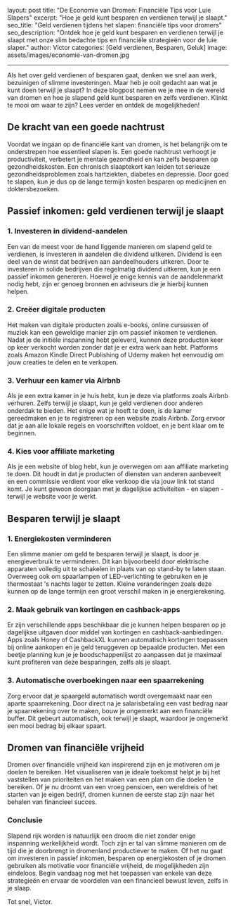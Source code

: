 layout: post
title: "De Economie van Dromen: Financiële Tips voor Luie Slapers"
excerpt: "Hoe je geld kunt besparen en verdienen terwijl je slaapt."
seo_title: "Geld verdienen tijdens het slapen: financiële tips voor dromers"
seo_description: "Ontdek hoe je geld kunt besparen en verdienen terwijl je slaapt met onze slim bedachte tips en financiële strategieën voor de luie slaper."
author: Victor
categories: [Geld verdienen, Besparen, Geluk]
image: assets/images/economie-van-dromen.jpg

---

Als het over geld verdienen of besparen gaat, denken we snel aan werk, bezuinigen of slimme investeringen. Maar heb je ooit gedacht aan wat je kunt doen terwijl je slaapt? In deze blogpost nemen we je mee in de wereld van dromen en hoe je slapend geld kunt besparen en zelfs verdienen. Klinkt te mooi om waar te zijn? Lees verder en ontdek de mogelijkheden!

## De kracht van een goede nachtrust

Voordat we ingaan op de financiële kant van dromen, is het belangrijk om te onderstrepen hoe essentieel slapen is. Een goede nachtrust verhoogt je productiviteit, verbetert je mentale gezondheid en kan zelfs besparen op gezondheidskosten. Een chronisch slaaptekort kan leiden tot serieuze gezondheidsproblemen zoals hartziekten, diabetes en depressie. Door goed te slapen, kun je dus op de lange termijn kosten besparen op medicijnen en doktersbezoeken.

## Passief inkomen: geld verdienen terwijl je slaapt

### 1. Investeren in dividend-aandelen

Een van de meest voor de hand liggende manieren om slapend geld te verdienen, is investeren in aandelen die dividend uitkeren. Dividend is een deel van de winst dat bedrijven aan aandeelhouders uitkeren. Door te investeren in solide bedrijven die regelmatig dividend uitkeren, kun je een passief inkomen genereren. Hoewel je enige kennis van de aandelenmarkt nodig hebt, zijn er genoeg bronnen en adviseurs die je hierbij kunnen helpen.

### 2. Creëer digitale producten

Het maken van digitale producten zoals e-books, online cursussen of muziek kan een geweldige manier zijn om passief inkomen te verdienen. Nadat je de initiële inspanning hebt geleverd, kunnen deze producten keer op keer verkocht worden zonder dat je er extra werk aan hebt. Platforms zoals Amazon Kindle Direct Publishing of Udemy maken het eenvoudig om jouw creaties te delen en te verkopen.

### 3. Verhuur een kamer via Airbnb

Als je een extra kamer in je huis hebt, kun je deze via platforms zoals Airbnb verhuren. Zelfs terwijl je slaapt, kun je geld verdienen door anderen onderdak te bieden. Het enige wat je hoeft te doen, is de kamer gereedmaken en je te registreren op een website zoals Airbnb. Zorg ervoor dat je aan alle lokale regels en voorschriften voldoet, en je bent klaar om te beginnen.

### 4. Kies voor affiliate marketing

Als je een website of blog hebt, kun je overwegen om aan affiliate marketing te doen. Dit houdt in dat je producten of diensten van anderen aanbeveelt en een commissie verdient voor elke verkoop die via jouw link tot stand komt. Je kunt gewoon doorgaan met je dagelijkse activiteiten - en slapen - terwijl je website voor je werkt.

## Besparen terwijl je slaapt

### 1. Energiekosten verminderen

Een slimme manier om geld te besparen terwijl je slaapt, is door je energieverbruik te verminderen. Dit kan bijvoorbeeld door elektrische apparaten volledig uit te schakelen in plaats van op stand-by te laten staan. Overweeg ook om spaarlampen of LED-verlichting te gebruiken en je thermostaat 's nachts lager te zetten. Kleine veranderingen zoals deze kunnen op de lange termijn een groot verschil maken in je energierekening.

### 2. Maak gebruik van kortingen en cashback-apps

Er zijn verschillende apps beschikbaar die je kunnen helpen besparen op je dagelijkse uitgaven door middel van kortingen en cashback-aanbiedingen. Apps zoals Honey of CashbackXL kunnen automatisch kortingen toepassen bij online aankopen en je geld teruggeven op bepaalde producten. Met een beetje planning kun je je boodschappenlijst zo aanpassen dat je maximaal kunt profiteren van deze besparingen, zelfs als je slaapt.

### 3. Automatische overboekingen naar een spaarrekening

Zorg ervoor dat je spaargeld automatisch wordt overgemaakt naar een aparte spaarrekening. Door direct na je salarisbetaling een vast bedrag naar je spaarrekening over te maken, bouw je ongemerkt aan een financiële buffer. Dit gebeurt automatisch, ook terwijl je slaapt, waardoor je ongemerkt een mooi bedrag bij elkaar spaart.

## Dromen van financiële vrijheid

Dromen over financiële vrijheid kan inspirerend zijn en je motiveren om je doelen te bereiken. Het visualiseren van je ideale toekomst helpt je bij het vaststellen van prioriteiten en het maken van een plan om die doelen te bereiken. Of je nu droomt van een vroeg pensioen, een wereldreis of het starten van je eigen bedrijf, dromen kunnen de eerste stap zijn naar het behalen van financieel succes.

### Conclusie

Slapend rijk worden is natuurlijk een droom die niet zonder enige inspanning werkelijkheid wordt. Toch zijn er tal van slimme manieren om de tijd die je doorbrengt in dromenland productiever te maken. Of het nu gaat om investeren in passief inkomen, besparen op energiekosten of je dromen gebruiken als motivatie voor financiële vrijheid, de mogelijkheden zijn eindeloos. Begin vandaag nog met het toepassen van enkele van deze strategieën en ervaar de voordelen van een financieel bewust leven, zelfs in je slaap.

Tot snel, Victor.